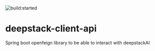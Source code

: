 <img src="https://app.travis-ci.com/flaad/deepstack-api-client.svg?branch=main&amp;status=started" alt="build:started">

# deepstack-client-api
Spring boot openfeign library to be able to interact with deepstackAI

